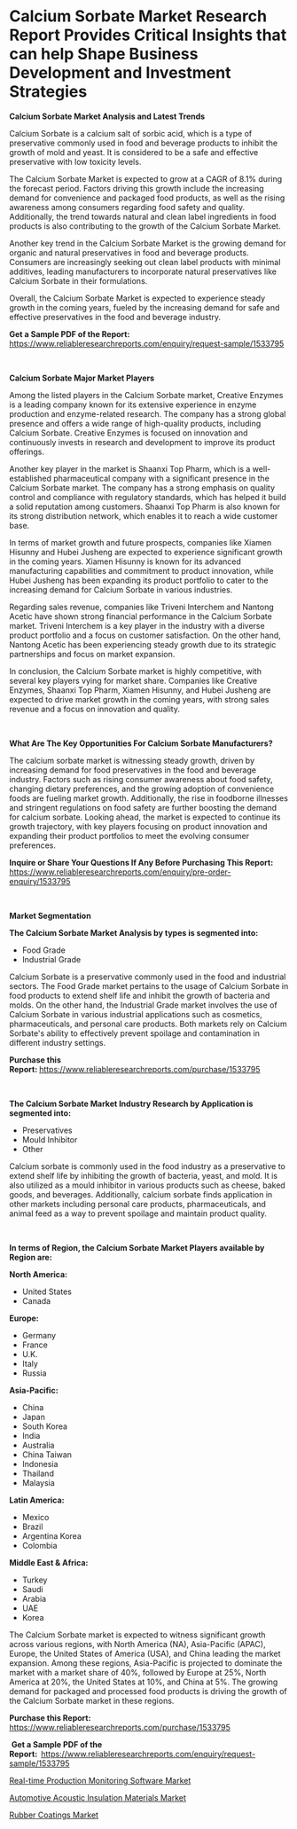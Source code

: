 <p><h1>Calcium Sorbate Market Research Report Provides Critical Insights that can help Shape Business Development and Investment Strategies</h1></p><p><strong>Calcium Sorbate Market Analysis and Latest Trends</strong></p>
<p><p>Calcium Sorbate is a calcium salt of sorbic acid, which is a type of preservative commonly used in food and beverage products to inhibit the growth of mold and yeast. It is considered to be a safe and effective preservative with low toxicity levels.</p><p>The Calcium Sorbate Market is expected to grow at a CAGR of 8.1% during the forecast period. Factors driving this growth include the increasing demand for convenience and packaged food products, as well as the rising awareness among consumers regarding food safety and quality. Additionally, the trend towards natural and clean label ingredients in food products is also contributing to the growth of the Calcium Sorbate Market.</p><p>Another key trend in the Calcium Sorbate Market is the growing demand for organic and natural preservatives in food and beverage products. Consumers are increasingly seeking out clean label products with minimal additives, leading manufacturers to incorporate natural preservatives like Calcium Sorbate in their formulations.</p><p>Overall, the Calcium Sorbate Market is expected to experience steady growth in the coming years, fueled by the increasing demand for safe and effective preservatives in the food and beverage industry.</p></p>
<p><strong>Get a Sample PDF of the Report:&nbsp;</strong> <a href="https://www.reliableresearchreports.com/enquiry/request-sample/1533795">https://www.reliableresearchreports.com/enquiry/request-sample/1533795</a></p>
<p>&nbsp;</p>
<p><strong>Calcium Sorbate Major Market Players</strong></p>
<p><p>Among the listed players in the Calcium Sorbate market, Creative Enzymes is a leading company known for its extensive experience in enzyme production and enzyme-related research. The company has a strong global presence and offers a wide range of high-quality products, including Calcium Sorbate. Creative Enzymes is focused on innovation and continuously invests in research and development to improve its product offerings.</p><p>Another key player in the market is Shaanxi Top Pharm, which is a well-established pharmaceutical company with a significant presence in the Calcium Sorbate market. The company has a strong emphasis on quality control and compliance with regulatory standards, which has helped it build a solid reputation among customers. Shaanxi Top Pharm is also known for its strong distribution network, which enables it to reach a wide customer base.</p><p>In terms of market growth and future prospects, companies like Xiamen Hisunny and Hubei Jusheng are expected to experience significant growth in the coming years. Xiamen Hisunny is known for its advanced manufacturing capabilities and commitment to product innovation, while Hubei Jusheng has been expanding its product portfolio to cater to the increasing demand for Calcium Sorbate in various industries.</p><p>Regarding sales revenue, companies like Triveni Interchem and Nantong Acetic have shown strong financial performance in the Calcium Sorbate market. Triveni Interchem is a key player in the industry with a diverse product portfolio and a focus on customer satisfaction. On the other hand, Nantong Acetic has been experiencing steady growth due to its strategic partnerships and focus on market expansion.</p><p>In conclusion, the Calcium Sorbate market is highly competitive, with several key players vying for market share. Companies like Creative Enzymes, Shaanxi Top Pharm, Xiamen Hisunny, and Hubei Jusheng are expected to drive market growth in the coming years, with strong sales revenue and a focus on innovation and quality.</p></p>
<p>&nbsp;</p>
<p><strong>What Are The Key Opportunities For Calcium Sorbate Manufacturers?</strong></p>
<p><p>The calcium sorbate market is witnessing steady growth, driven by increasing demand for food preservatives in the food and beverage industry. Factors such as rising consumer awareness about food safety, changing dietary preferences, and the growing adoption of convenience foods are fueling market growth. Additionally, the rise in foodborne illnesses and stringent regulations on food safety are further boosting the demand for calcium sorbate. Looking ahead, the market is expected to continue its growth trajectory, with key players focusing on product innovation and expanding their product portfolios to meet the evolving consumer preferences.</p></p>
<p><strong>Inquire or Share Your Questions If Any Before Purchasing This Report:</strong> <a href="https://www.reliableresearchreports.com/enquiry/pre-order-enquiry/1533795">https://www.reliableresearchreports.com/enquiry/pre-order-enquiry/1533795</a></p>
<p>&nbsp;</p>
<p><strong>Market Segmentation</strong></p>
<p><strong>The Calcium Sorbate Market Analysis by types is segmented into:</strong></p>
<p><ul><li>Food Grade</li><li>Industrial Grade</li></ul></p>
<p><p>Calcium Sorbate is a preservative commonly used in the food and industrial sectors. The Food Grade market pertains to the usage of Calcium Sorbate in food products to extend shelf life and inhibit the growth of bacteria and molds. On the other hand, the Industrial Grade market involves the use of Calcium Sorbate in various industrial applications such as cosmetics, pharmaceuticals, and personal care products. Both markets rely on Calcium Sorbate's ability to effectively prevent spoilage and contamination in different industry settings.</p></p>
<p><strong>Purchase this Report:&nbsp;</strong><a href="https://www.reliableresearchreports.com/purchase/1533795">https://www.reliableresearchreports.com/purchase/1533795</a></p>
<p>&nbsp;</p>
<p><strong>The Calcium Sorbate Market Industry Research by Application is segmented into:</strong></p>
<p><ul><li>Preservatives</li><li>Mould Inhibitor</li><li>Other</li></ul></p>
<p><p>Calcium sorbate is commonly used in the food industry as a preservative to extend shelf life by inhibiting the growth of bacteria, yeast, and mold. It is also utilized as a mould inhibitor in various products such as cheese, baked goods, and beverages. Additionally, calcium sorbate finds application in other markets including personal care products, pharmaceuticals, and animal feed as a way to prevent spoilage and maintain product quality.</p></p>
<p>&nbsp;</p>
<p><strong>In terms of Region, the Calcium Sorbate Market Players available by Region are:</strong></p>
<p>
    <p> <strong> North America: </strong>
        <ul>
            <li>United States</li>
            <li>Canada</li>
        </ul>
        </p> 
    <p> <strong> Europe: </strong>
        <ul>
            <li>Germany</li>
            <li>France</li>
            <li>U.K.</li>
            <li>Italy</li>
            <li>Russia</li>
        </ul>
        </p> 
    <p> <strong> Asia-Pacific: </strong>
        <ul>
            <li>China</li>
            <li>Japan</li>
            <li>South Korea</li>
            <li>India</li>
            <li>Australia</li>
            <li>China Taiwan</li>
            <li>Indonesia</li>
            <li>Thailand</li>
            <li>Malaysia</li>
        </ul>
        </p> 
    <p> <strong> Latin America: </strong>
        <ul>
            <li>Mexico</li>
            <li>Brazil</li>
            <li>Argentina Korea</li>
            <li>Colombia</li>
        </ul>
        </p> 
    <p> <strong> Middle East & Africa: </strong>
        <ul>
            <li>Turkey</li>
            <li>Saudi</li>
            <li>Arabia</li>
            <li>UAE</li>
            <li>Korea</li>
        </ul>
    </p>
    </p>
<p><p>The Calcium Sorbate market is expected to witness significant growth across various regions, with North America (NA), Asia-Pacific (APAC), Europe, the United States of America (USA), and China leading the market expansion. Among these regions, Asia-Pacific is projected to dominate the market with a market share of 40%, followed by Europe at 25%, North America at 20%, the United States at 10%, and China at 5%. The growing demand for packaged and processed food products is driving the growth of the Calcium Sorbate market in these regions.</p></p>
<p><strong>Purchase this Report: </strong><a href="https://www.reliableresearchreports.com/purchase/1533795">https://www.reliableresearchreports.com/purchase/1533795</a></p>
<p>&nbsp;<strong>Get a Sample PDF of the Report:&nbsp;&nbsp;</strong><a href="https://www.reliableresearchreports.com/enquiry/request-sample/1533795">https://www.reliableresearchreports.com/enquiry/request-sample/1533795</a></p>
<p><strong></strong></p>
<p><p><a href="https://view.publitas.com/reportprime-1/real-time-production-monitoring-software-market-provides-detailed-segmentation-of-this-market-based-on-type-application-and-region-and-forecast-for-the-period-from-2023-2030/">Real-time Production Monitoring Software Market</a></p><p><a href="https://view.publitas.com/reportprime-1/automotive-acoustic-insulation-materials-market-research-report-unlocks-analysis-on-the-market-financial-status-market-size-and-market-revenue-upto-2030/">Automotive Acoustic Insulation Materials Market</a></p><p><a href="https://github.com/seekum/Market-Research-Report-List-1/blob/main/rubber-coatings-market.md">Rubber Coatings Market</a></p></p>